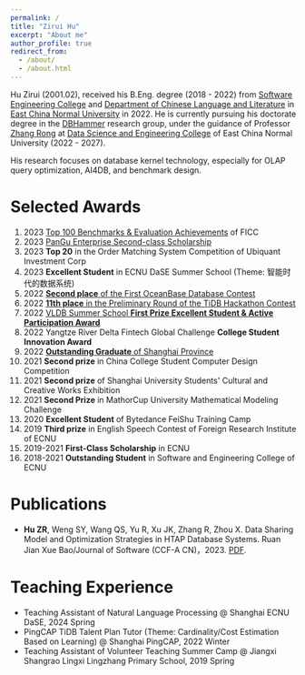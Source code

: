 ```yaml
---
permalink: /
title: "Zirui Hu"
excerpt: "About me"
author_profile: true
redirect_from: 
  - /about/
  - /about.html
---
```

Hu Zirui (2001.02), received his B.Eng. degree (2018 - 2022) from [Software Engineering College](http://www.sei.ecnu.edu.cn/) and [Department of Chinese Language and Literature](https://zhwx.ecnu.edu.cn/) in [East China Normal University](https://www.ecnu.edu.cn/) in 2022.
He is currently pursuing his doctorate degree in the [DBHammer](https://dbhammer.github.io/) research group, under the guidance of Professor [Zhang Rong](https://dblp.org/pid/13/5366-2.html) at [Data Science and Engineering College](http://dase.ecnu.edu.cn/) of East China Normal University (2022 - 2027).

His research focuses on database kernel technology, especially for OLAP query optimization, AI4DB, and benchmark design.

Selected Awards
======
1. 2023 [Top 100 Benchmarks & Evaluation Achievements](https://www.benchcouncil.org/bench2023/index.html) of FICC
2. 2023 [PanGu Enterprise Second-class Scholarship](https://mp.weixin.qq.com/s/MhauFCIg94yMD_GfFSXlvg)
3. 2023 **Top 20** in the Order Matching System Competition of Ubiquant Investment Corp
4. 2023 **Excellent Student** in ECNU DaSE Summer School (Theme: 智能时代的数据系统)
5. 2022 [**Second place** of the First OceanBase Database Contest](https://github.com/Wind-Gone/OceanBase-Contest-Miniob)
6. 2022 [**11th place** in the Preliminary Round of the TiDB Hackathon Contest](https://gist.github.com/Dousir9/3600403b85739a8653906e89fa6371bd)
7. 2022 [VLDB Summer School **First Prize Excellent Student & Active Participation Award**](https://github.com/Wind-Gone/VLDBSS2022-ECNU-DaSE)
8. 2022 Yangtze River Delta Fintech Global Challenge **College Student Innovation Award**
9. 2022 [**Outstanding Graduate** of Shanghai Province](https://www.ecnu.edu.cn/info/1094/60826.htm)
10. 2021 **Second prize** in China College Student Computer Design Competition
11. 2021 **Second prize** of Shanghai University Students' Cultural and Creative Works Exhibition
12. 2021 **Second Prize** in MathorCup University Mathematical Modeling Challenge
13. 2020 **Excellent Student** of Bytedance FeiShu Training Camp
14. 2019 **Third prize** in English Speech Contest of Foreign Research Institute of ECNU
15. 2019-2021 **First-Class Scholarship** in ECNU
16. 2018-2021 **Outstanding Student** in Software and Engineering College of ECNU

Publications
======
- **Hu ZR**, Weng SY, Wang QS, Yu R, Xu JK, Zhang R, Zhou X. Data Sharing Model and Optimization Strategies in HTAP Database Systems. Ruan Jian Xue Bao/Journal of Software (CCF-A CN)，2023. [PDF](https://www.jos.org.cn/jos/article/pdf/6901).
<!-- - Weng SY, Yu R, Wang QS, **Hu ZR**, Ni L, Zhang R, Zhou X, Zhou AY, Xu QQ, Yang CH, Liu W, Yang PF. The Benchmarking Ability of HTAP Benchmarks (submission). Ruan Jian Xue Bao/Journal of Software (CCF-A CN)，2024. [PDF]()
- Qingshuai Wang, Hao Li, **Zirui Hu**, Rong Zhang, Chengcheng Yang, Peng Cai, Xuan Zhou, and Aoying Zhou. Mirage: Generating Enormous Databases for Complex Workloads (submission). ICDE (CCF-A), 2024. [PDF](https://github.com/DBHammer/Mirage/blob/2023-correct/Mirage-Tech-Report.pdf), [Code](https://github.com/DBHammer/Mirage).
- **Zirui Hu**, Qingshuai Wang, Vodka: Fairly . arXiv(TODO) 2024. [PDF]() -->

Teaching Experience
======
- Teaching Assistant of Natural Language Processing @ Shanghai ECNU DaSE, 2024 Spring
- PingCAP TiDB Talent Plan Tutor (Theme: Cardinality/Cost Estimation Based on Learning) @ Shanghai PingCAP, 2022 Winter
- Teaching Assistant of Volunteer Teaching Summer Camp @ Jiangxi Shangrao Lingxi Lingzhang Primary School, 2019 Spring